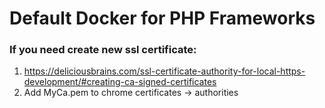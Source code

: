 # Default Docker for PHP Frameworks

### If you need create new ssl certificate:
1) https://deliciousbrains.com/ssl-certificate-authority-for-local-https-development/#creating-ca-signed-certificates
2) Add MyCa.pem to chrome certificates -> authorities
